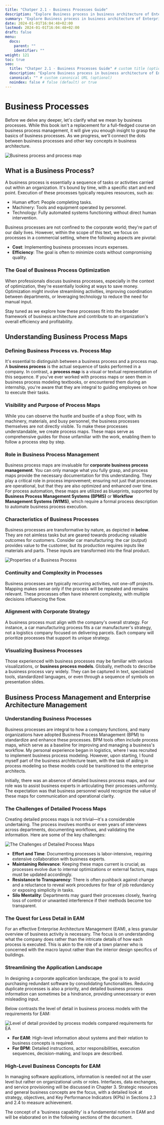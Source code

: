 ```yaml
---
title: "Chatper 2.1 - Business Processes Guide"
description: "Explore Business process in business architecture of Enterprise Architecture Management (EAM)."
summary: "Explore Business process in business architecture of Enterprise Architecture Management (EAM)."
date: 2024-01-01T16:04:48+02:00
lastmod: 2024-01-01T16:04:48+02:00
draft: false
menu:
  docs:
    parent: ""
    identifier: ""
weight: 121
toc: true
seo:
  title: "Chatper 2.1 - Business Processes Guide" # custom title (optional)
  description: "Explore Business process in business architecture of Enterprise Architecture Management (EAM)." # custom description (recommended)
  canonical: "" # custom canonical URL (optional)
  noindex: false # false (default) or true
---
```


# Business Processes

Before we delve any deeper, let's clarify what we mean by business processes. While this book isn't a replacement for a full-fledged course on business process management, it will give you enough insight to grasp the basics of business processes. As we progress, we'll connect the dots between business processes and other key concepts in business architecture.

![Business process and process map](https://cdn.sa.net/2024/02/04/oYaR5xcnjzIXSiv.png)

## What is a Business Process?

A business process is essentially a sequence of tasks or activities carried out within an organization. It's bound by time, with a specific start and end point. Execution of these processes typically requires resources, such as:

- Human effort: People completing tasks.
- Machinery: Tools and equipment operated by personnel.
- Technology: Fully automated systems functioning without direct human intervention.

Business processes are not confined to the corporate world; they're part of our daily lives. However, within the scope of this text, we focus on processes in a commercial setting, where the following aspects are pivotal:

- **Cost**: Implementing business processes incurs expenses.
- **Efficiency**: The goal is often to minimize costs without compromising quality.

### The Goal of Business Process Optimization

When professionals discuss business processes, especially in the context of optimization, they're essentially looking at ways to save money. Optimization might involve streamlining activities, improving coordination between departments, or leveraging technology to reduce the need for manual input.

Stay tuned as we explore how these processes fit into the broader framework of business architecture and contribute to an organization's overall efficiency and profitability.

## Understanding Business Process Maps

### Defining Business Process vs. Process Map

It's essential to distinguish between a business process and a process map. A **business process** is the actual sequence of tasks performed in a company. In contrast, a **process map** is a visual or textual representation of this sequence. If you've ever worked with process maps or seen them in business process modeling textbooks, or encountered them during an internship, you're aware that they are integral to guiding employees on how to execute their tasks.

### Visibility and Purpose of Process Maps

While you can observe the hustle and bustle of a shop floor, with its machinery, materials, and busy personnel, the business processes themselves are not directly visible. To make these processes understandable, we create process maps. These maps serve as comprehensive guides for those unfamiliar with the work, enabling them to follow a process step by step.

### Role in Business Process Management

Business process maps are invaluable for **corporate business process management**. You can only manage what you fully grasp, and process maps provide the necessary documentation for this understanding. They play a critical role in process improvement; ensuring not just that processes are operational, but that they are also optimized and enhanced over time. For process automation, these maps are utilized as blueprints, supported by **Business Process Management Systems (BPMS)** or **Workflow Management Systems (WfMS)**, which require a formal process description to automate business process execution.

### Characteristics of Business Processes

Business processes are transformative by nature, as depicted in **below**. They are not aimless tasks but are geared towards producing valuable outcomes for customers. Consider car manufacturing: the car (output) provides value to the customer, but its production requires inputs like materials and parts. These inputs are transformed into the final product.

![Properties of a Business Process](https://cdn.sa.net/2024/02/04/dGcgCjWXDVpuLYk.png)

### Continuity and Complexity in Processes

Business processes are typically recurring activities, not one-off projects. Mapping makes sense only if the process will be repeated and remains relevant. These processes often have inherent complexity, with multiple decisions influencing the flow.

### Alignment with Corporate Strategy

A business process must align with the company's overall strategy. For instance, a car manufacturing process fits a car manufacturer's strategy, not a logistics company focused on delivering parcels. Each company will prioritize processes that support its unique strategy.

### Visualizing Business Processes

Those experienced with business processes may be familiar with various visualizations, or **business process models**. Globally, methods to describe a business process vary widely. They can be captured in text, specialized tools, standardized languages, or even through a sequence of symbols on presentation slides.

## Business Process Management and Enterprise Architecture Management

### Understanding Business Processes
Business processes are integral to how a company functions, and many organizations have adopted Business Process Management (BPM) to standardize and enhance these processes. BPM tools often include process maps, which serve as a baseline for improving and managing a business's workflow. My personal experience began in logistics, where I was recruited to implement business process modeling. However, upon starting, I found myself part of the business architecture team, with the task of aiding in process modeling so these models could be transitioned to the enterprise architects.

Initially, there was an absence of detailed business process maps, and our role was to assist business experts in articulating their processes uniformly. The expectation was that business personnel would recognize the value of these maps for communication and operational clarity.

### The Challenges of Detailed Process Maps
Creating detailed process maps is not trivial—it's a considerable undertaking. The process involves months or even years of interviews across departments, documenting workflows, and validating the information. Here are some of the key challenges:

![The Challenges of Detailed Process Maps](https://cdn.sa.net/2024/02/04/71HGws5CUuzEeXd.png)

- **Effort and Time**: Documenting processes is labor-intensive, requiring extensive collaboration with business experts.
- **Maintaining Relevance**: Keeping these maps current is crucial; as processes evolve due to internal optimizations or external factors, maps must be updated accordingly.
- **Resistance to Transparency**: There is often pushback against change and a reluctance to reveal work procedures for fear of job redundancy or exposing simplicity in tasks.
- **Silo Mentality**: Departments may guard their processes closely, fearing loss of control or unwanted interference if their methods become too transparent.

### The Quest for Less Detail in EAM
For an effective Enterprise Architecture Management (EAM), a less granular overview of business activity is necessary. The focus is on understanding what the company does rather than the intricate details of how each process is executed. This is akin to the role of a town planner who is concerned with the macro layout rather than the interior design specifics of buildings.


### Streamlining the Application Landscape
In designing a corporate application landscape, the goal is to avoid purchasing redundant software by consolidating functionalities. Reducing duplicate processes is also a priority, and detailed business process information can sometimes be a hindrance, providing unnecessary or even misleading input.

Below contrasts the level of detail in business process models with the requirements for EAM:

![Level of detail provided by process models compared requirements for EA](https://cdn.sa.net/2024/02/04/OuSMR8qspatdkYH.png)

- **For EAM**: High-level information about systems and their relation to business concepts is required.
- **For BPM**: Detailed instructions, actor responsibilities, execution sequences, decision-making, and loops are described.

### High-Level Business Concepts for EAM
In managing software applications, information is needed not at the user level but rather on organizational units or roles. Interfaces, data exchanges, and service provisioning will be discussed in Chapter 3. Strategic resources and general business concepts are the focus, with a detailed look at strategy, objectives, and Key Performance Indicators (KPIs) in Sections 2.3 and 2.4 to measure achievement.

The concept of a 'business capability' is a fundamental notion in EAM and will be elaborated on in the following sections of the document.